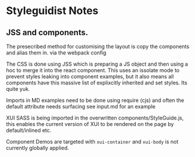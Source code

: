 # Styleguidist Notes

## JSS and components.

The presecribed method for customising the layout is copy the components and alias them in. via the webpack config

The CSS is done using JSS which is preparing a JS object and then using a hoc to merge it into the react component.
This uses an issolate mode to prevent styles leaking into component examples, but it also means all components have
this massive list of explixcitly inherited and set styles. Its quite yuk.

Imports in MD examples need to be done using require (cjs) and often the default attribute needs surfacing see input.md for an example

XUI SASS is being imported in the overwritten components/StyleGuide.js, this enables the current version of XUI to be rendered on the page by default/inlined etc.

Component Demos are targeted with `xui-container` and `xui-body` is not currently globally applied.
